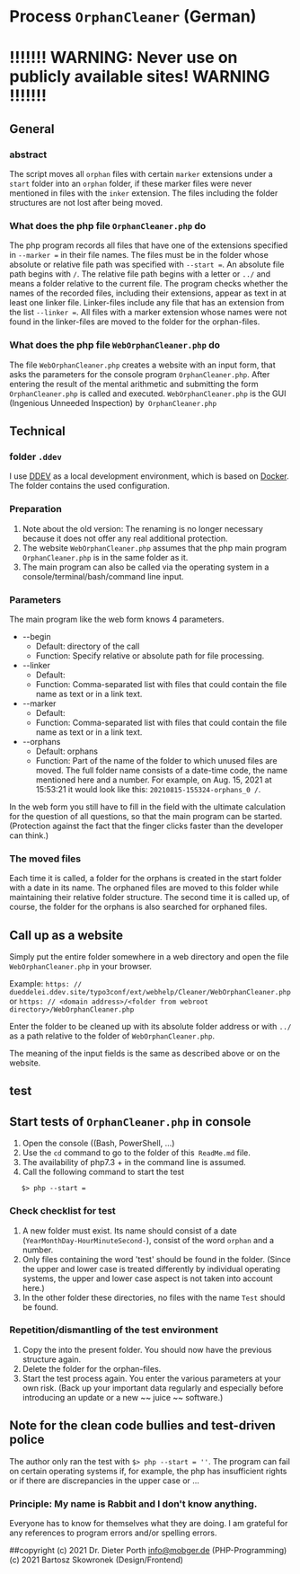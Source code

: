 # Process `OrphanCleaner` (German)
# !!!!!!! WARNING: Never use on publicly available sites! WARNING !!!!!!!

## General
### abstract
The script moves all `orphan` files with certain `marker` extensions under a `start` folder into an `orphan` folder,
if these marker files were never mentioned in files with the `inker` extension.
The files including the folder structures are not lost after being moved.

### What does the php file `OrphanCleaner.php` do
The php program records all files that have one of the extensions specified in `--marker =` in their file names.
The files must be in the folder whose absolute or relative file path was specified with `--start =`.
An absolute file path begins with `/`. The relative file path begins with a letter or `../` and means a folder relative to the current file.
The program checks whether the names of the recorded files, including their extensions, appear as text in at least one linker file.
Linker-files include any file that has an extension from the list `--linker =`.
All files with a marker extension whose names were not found in the linker-files are moved to the folder for the orphan-files.

### What does the php file `WebOrphanCleaner.php` do
The file `WebOrphanCleaner.php` creates a website with an input form,
that asks the parameters for the console program `OrphanCleaner.php`.
After entering the result of the mental arithmetic and submitting the form
`OrphanCleaner.php` is called and executed.
`WebOrphanCleaner.php` is the GUI (Ingenious Unneeded Inspection) by` OrphanCleaner.php`

## Technical
### folder `.ddev`
I use [DDEV](https://ddev.readthedocs.io/en/stable/) as a local development environment, which is based on [Docker](https://www.docker.com/products/docker-desktop).
The folder contains the used configuration.

### Preparation
1. Note about the old version: The renaming is no longer necessary because it does not offer any real additional protection.
2. The website `WebOrphanCleaner.php` assumes that the php main program` OrphanCleaner.php` is in the same folder as it.
3. The main program can also be called via the operating system in a console/terminal/bash/command line input.

### Parameters
The main program like the web form knows 4 parameters.
* --begin
    * Default: directory of the call
    * Function: Specify relative or absolute path for file processing.
* --linker
    * Default:
    * Function: Comma-separated list with files that could contain the file name as text or in a link text.
* --marker
    * Default:
    * Function: Comma-separated list with files that could contain the file name as text or in a link text.
* --orphans
    * Default: orphans
    * Function: Part of the name of the folder to which unused files are moved.
      The full folder name consists of a date-time code, the name mentioned here and a number.
      For example, on Aug. 15, 2021 at 15:53:21 it would look like this: `20210815-155324-orphans_0 /`.

In the web form you still have to fill in the field with the ultimate calculation for the question of all questions, so that the main program can be started. (Protection against the fact that the finger clicks faster than the developer can think.)

### The moved files
Each time it is called, a folder for the orphans is created in the start folder with a date in its name.
The orphaned files are moved to this folder while maintaining their relative folder structure.
The second time it is called up, of course, the folder for the orphans is also searched for orphaned files.


## Call up as a website
Simply put the entire folder somewhere in a web directory and open the file `WebOrphanCleaner.php` in your browser.

Example:
`https: // dueddelei.ddev.site/typo3conf/ext/webhelp/Cleaner/WebOrphanCleaner.php`
or `https: // <domain address>/<folder from webroot directory>/WebOrphanCleaner.php`

Enter the folder to be cleaned up with its absolute folder address or with `../` as a path relative to the folder of `WebOrphanCleaner.php`.

The meaning of the input fields is the same as described above or on the website.

## test
## Start tests of `OrphanCleaner.php` in console
1. Open the console ((Bash, PowerShell, ...)
2. Use the `cd` command to go to the folder of this` ReadMe.md` file.
3. The availability of php7.3 + in the command line is assumed.
4. Call the following command to start the test

```
   $> php --start =
```

### Check checklist for test
1. A new folder must exist. Its name should consist of a date (`YearMonthDay-HourMinuteSecond-`),
   consist of the word `orphan` and a number.
2. Only files containing the word 'test' should be found in the folder.
   (Since the upper and lower case is treated differently by individual operating systems, the upper and lower case aspect is not taken into account here.)
3. In the other folder these directories, no files with the name `Test` should be found.

### Repetition/dismantling of the test environment
1. Copy the into the present folder.
   You should now have the previous structure again.
2. Delete the folder for the orphan-files.
3. Start the test process again. You enter the various parameters at your own risk.
   (Back up your important data regularly and especially before introducing an update or a new ~~ juice ~~ software.)

## Note for the clean code bullies and test-driven police
The author only ran the test with `$> php --start = ''`.
The program can fail on certain operating systems if, for example, the php has insufficient rights or if there are discrepancies in the upper case or ...

### Principle: My name is Rabbit and I don't know anything.
Everyone has to know for themselves what they are doing.
I am grateful for any references to program errors and/or spelling errors.

##copyright
(c) 2021 Dr. Dieter Porth <info@mobger.de> (PHP-Programming)
(c) 2021 Bartosz Skowronek (Design/Frontend)
